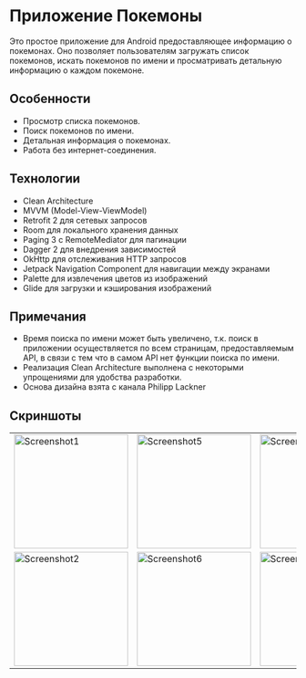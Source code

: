 # Приложение Покемоны

Это простое приложение для Android предоставляющее информацию о покемонах. 
Оно позволяет пользователям загружать список покемонов, искать покемонов по имени и просматривать детальную информацию о каждом покемоне. 

## Особенности

- Просмотр списка покемонов.
- Поиск покемонов по имени.
- Детальная информация о покемонах.
- Работа без интернет-соединения.

## Технологии

- Clean Architecture
- MVVM (Model-View-ViewModel)
- Retrofit 2 для сетевых запросов
- Room для локального хранения данных
- Paging 3 с RemoteMediator для пагинации
- Dagger 2 для внедрения зависимостей
- OkHttp для отслеживания HTTP запросов
- Jetpack Navigation Component для навигации между экранами
- Palette для извлечения цветов из изображений
- Glide для загрузки и кэширования изображений

## Примечания

- Время поиска по имени может быть увеличено, т.к. поиск в приложении осуществляется по всем страницам, предоставляемым API, в связи с тем что в самом API нет функции поиска по имени.
- Реализация Clean Architecture выполнена с некоторыми упрощениями для удобства разработки.
- Основа дизайна взята с канала Philipp Lackner

## Скриншоты

<p align="center">
  <table align="center" cellspacing="10">
    <tr>
      <td><img src="https://github.com/sitegit/Pokemons/assets/47815702/44a635b3-26a1-4ce4-9734-3fb36f3ed5b4" width="200" alt="Screenshot1"/></td>
      <td><img src="https://github.com/sitegit/Pokemons/assets/47815702/df1313e8-7e97-4687-af49-c23e112715c6" width="200" alt="Screenshot5"/></td>
      <td><img src="https://github.com/sitegit/Pokemons/assets/47815702/3aaea3c2-3c08-465c-9cbc-eec0bd9b4594" width="200" alt="Screenshot4"/></td>
    </tr>
    <tr>
      <td><img src="https://github.com/sitegit/Pokemons/assets/47815702/2c939dda-fe88-4b8a-a3d7-86a3806e24dc" width="200" alt="Screenshot2"/></td>
      <td><img src="https://github.com/sitegit/Pokemons/assets/47815702/284daf3b-6907-4caf-8eaa-c7648e268804" width="200" alt="Screenshot6"/></td>
      <td><img src="https://github.com/sitegit/Pokemons/assets/47815702/fc183b1c-ce3c-445e-a6b1-cede920784d3" width="200" alt="Screenshot3"/></td>
    </tr>
  </table>
</p>


